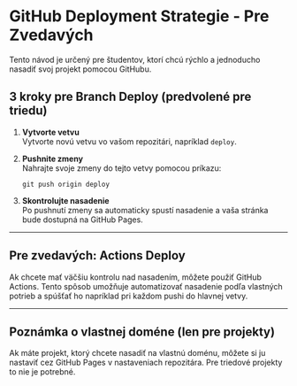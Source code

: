 # GitHub Deployment Strategie - Pre Zvedavých

Tento návod je určený pre študentov, ktorí chcú rýchlo a jednoducho nasadiť svoj projekt pomocou GitHubu.

## 3 kroky pre Branch Deploy (predvolené pre triedu)

1. **Vytvorte vetvu**  
   Vytvorte novú vetvu vo vašom repozitári, napríklad `deploy`.

2. **Pushnite zmeny**  
   Nahrajte svoje zmeny do tejto vetvy pomocou príkazu:
   ```
   git push origin deploy
   ```

3. **Skontrolujte nasadenie**  
   Po pushnutí zmeny sa automaticky spustí nasadenie a vaša stránka bude dostupná na GitHub Pages.

---

## Pre zvedavých: Actions Deploy

Ak chcete mať väčšiu kontrolu nad nasadením, môžete použiť GitHub Actions. Tento spôsob umožňuje automatizovať nasadenie podľa vlastných potrieb a spúšťať ho napríklad pri každom pushi do hlavnej vetvy.

---

## Poznámka o vlastnej doméne (len pre projekty)

Ak máte projekt, ktorý chcete nasadiť na vlastnú doménu, môžete si ju nastaviť cez GitHub Pages v nastaveniach repozitára. Pre triedové projekty to nie je potrebné.
